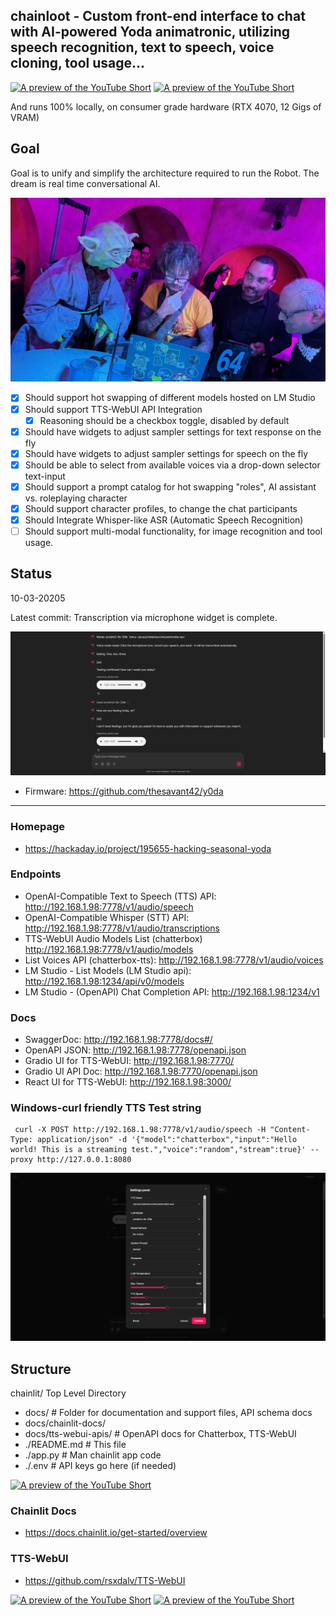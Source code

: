 
## chainloot - Custom front-end interface to chat with AI-powered Yoda animatronic, utilizing speech recognition, text to speech, voice cloning, tool usage...

[![A preview of the YouTube Short](https://img.youtube.com/vi/jfygCYoRjw8/0.jpg)](https://youtube.com/shorts/jfygCYoRjw8) [![A preview of the YouTube Short](https://img.youtube.com/vi/E_Typ3TmwVw/0.jpg)](https://youtube.com/shorts/E_Typ3TmwVw)



And runs 100% locally, on consumer grade hardware (RTX 4070, 12 Gigs of VRAM)

## Goal 

Goal is to unify and simplify the architecture required to run the Robot. The dream is real time conversational AI.

[![Project Homepage](/docs/scumandvillainy.jpg)](https://hackaday.io/project/195655-hacking-seasonal-yoda)


- [x] Should support hot swapping of different models hosted on LM Studio
- [x] Should support TTS-WebUI API Integration
    - [x] Reasoning should be a checkbox toggle, disabled by default
- [x] Should have widgets to adjust sampler settings for text response on the fly
- [x] Should have widgets to adjust sampler settings for speech on the fly
- [x] Should be able to select from available voices via a drop-down selector text-input
- [x] Should support a prompt catalog for hot swapping "roles", AI assistant vs. roleplaying character
- [x] Should support character profiles, to change the chat participants
- [x] Should Integrate Whisper-like ASR (Automatic Speech Recognition)
- [ ] Should support multi-modal functionality, for image recognition and tool usage.

## Status

10-03-20205

Latest commit: Transcription via microphone widget is complete.

![demo](https://github.com/thesavant42/chainloot/blob/main/docs/demo.png?raw=true)

- Firmware: https://github.com/thesavant42/y0da

---

### Homepage

- https://hackaday.io/project/195655-hacking-seasonal-yoda

### Endpoints

 - OpenAI-Compatible Text to Speech  (TTS) API: 	http://192.168.1.98:7778/v1/audio/speech
 - OpenAI-Compatible Whisper (STT) API: 			http://192.168.1.98:7778/v1/audio/transcriptions
 - TTS-WebUI Audio Models List (chatterbox)	    	http://192.168.1.98:7778/v1/audio/models
 - List Voices API (chatterbox-tts):				http://192.168.1.98:7778/v1/audio/voices
 - LM Studio - List Models (LM Studio api):         http://192.168.1.98:1234/api/v0/models
 - LM Studio - (OpenAPI) Chat Completion API:       http://192.168.1.98:1234/v1

### Docs

 - SwaggerDoc:								        http://192.168.1.98:7778/docs#/
 - OpenAPI JSON:							        http://192.168.1.98:7778/openapi.json
 - Gradio UI for TTS-WebUI:	    			        http://192.168.1.98:7770/
 - Gradio UI API Doc:						        http://192.168.1.98:7770/openapi.json
 - React UI for TTS-WebUI:					        http://192.168.1.98:3000/

### Windows-curl friendly TTS Test string

```
 curl -X POST http://192.168.1.98:7778/v1/audio/speech -H "Content-Type: application/json" -d '{"model":"chatterbox","input":"Hello world! This is a streaming test.","voice":"random","stream":true}' --proxy http://127.0.0.1:8080
 ```



![model_settings](https://github.com/thesavant42/chainloot/blob/main/docs/model-settings.png?raw=true)

## Structure

chainlit/ Top Level Directory
- docs/                             # Folder for documentation and support files, API schema docs
- docs/chainlit-docs/
- docs/tts-webui-apis/              # OpenAPI docs for Chatterbox, TTS-WebUI
- ./README.md                       # This file
- ./app.py                          # Man chainlit app code
- ./.env                            # API keys go here (if needed)

[![A preview of the YouTube Short](https://img.youtube.com/vi/PvwhKqiAzew/0.jpg)](https://youtube.com/shorts/PvwhKqiAzew) 

### Chainlit Docs

- https://docs.chainlit.io/get-started/overview

### TTS-WebUI

- https://github.com/rsxdalv/TTS-WebUI

[![A preview of the YouTube Short](https://img.youtube.com/vi/sbZzu1HrOTU/0.jpg)](https://youtube.com/shorts/sbZzu1HrOTU) [![A preview of the YouTube Short](https://img.youtube.com/vi/jSkOm2LKjzg/0.jpg)](https://youtube.com/shorts/jSkOm2LKjzg) 
